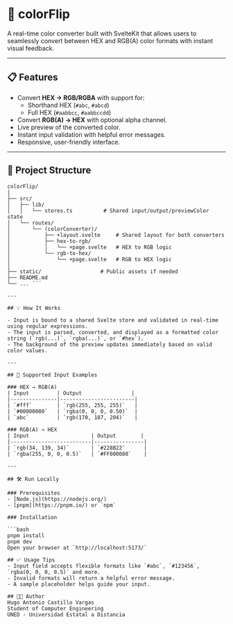 # 🎨 colorFlip  
A real-time color converter built with SvelteKit that allows users to seamlessly convert between HEX and RGB(A) color formats with instant visual feedback.

---

## 📋 Features

- Convert **HEX → RGB/RGBA** with support for:
  - Shorthand HEX (`#abc`, `#abcd`)
  - Full HEX (`#aabbcc`, `#aabbccdd`)
- Convert **RGB(A) → HEX** with optional alpha channel.
- Live preview of the converted color.
- Instant input validation with helpful error messages.
- Responsive, user-friendly interface.

---

## 📁 Project Structure

```plaintext
colorFlip/
│
├── src/
│   ├── lib/
│   │   └── stores.ts          # Shared input/output/previewColor state
│   └── routes/
│       └── (colorConverter)/
│           ├── +layout.svelte     # Shared layout for both converters
│           ├── hex-to-rgb/
│           │   └── +page.svelte   # HEX to RGB logic
│           └── rgb-to-hex/
│               └── +page.svelte   # RGB to HEX logic
│
├── static/                   # Public assets if needed
├── README.md
└── ... ´´´

---

## 💡 How It Works

- Input is bound to a shared Svelte store and validated in real-time using regular expressions.
- The input is parsed, converted, and displayed as a formatted color string (`rgb(...)`, `rgba(...)`, or `#hex`).
- The background of the preview updates immediately based on valid color values.

---

## 🧪 Supported Input Examples

### HEX → RGB(A)
| Input         | Output                |
|---------------|------------------------|
| `#fff`        | `rgb(255, 255, 255)`   |
| `#00000080`   | `rgba(0, 0, 0, 0.50)`  |
| `abc`         | `rgb(170, 187, 204)`   |

### RGB(A) → HEX
| Input                    | Output        |
|--------------------------|----------------|
| `rgb(34, 139, 34)`       | `#228B22`      |
| `rgba(255, 0, 0, 0.5)`   | `#FF000080`    |

---

## 🛠️ Run Locally

### Prerequisites
- [Node.js](https://nodejs.org/)
- [pnpm](https://pnpm.io/) or `npm`

### Installation

```bash
pnpm install
pnpm dev
Open your browser at `http://localhost:5173/`

## ✅ Usage Tips
- Input field accepts flexible formats like `#abc`, `#123456`, `rgba(0, 0, 0, 0.5)` and more.
- Invalid formats will return a helpful error message.
- A sample placeholder helps guide your input.

## 👨‍💻 Author
Hugo Antonio Castillo Vargas  
Student of Computer Engineering  
UNED - Universidad Estatal a Distancia
